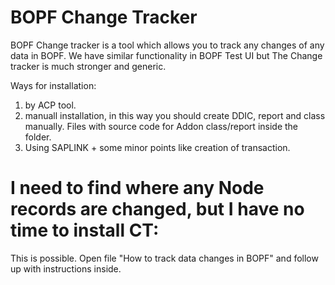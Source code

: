 # BOPF Change Tracker
BOPF Change tracker is a tool which allows you to track any changes of any data in BOPF. We have similar functionality in BOPF Test UI but The Change tracker is much stronger and generic. 

Ways for installation:  
1. by ACP tool.  
2. manuall installation, in this way you should create DDIC, report and class manually. Files with source code for Addon class/report inside the folder.  
3. Using SAPLINK + some minor points like creation of transaction.

# I need to find where any Node records are changed, but I have no time to install CT:
This is possible. Open file "How to track data changes in BOPF" and follow up with instructions inside.

